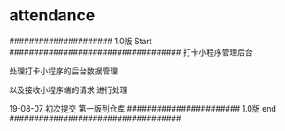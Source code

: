 # attendance

##################### 1.0版 Start ###################################
打卡小程序管理后台

处理打卡小程序的后台数据管理

以及接收小程序端的请求 进行处理

19-08-07  初次提交 第一版到仓库
####################### 1.0版 end ###################################
